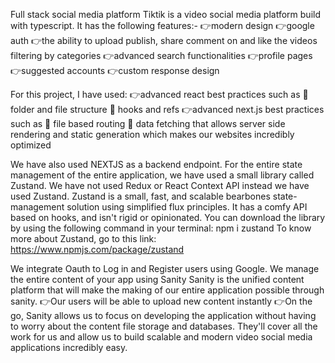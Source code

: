 Full stack social media platform
Tiktik is a video social media platform build with typescript.
It has the following features:-
👉modern design 
👉google auth 
👉the ability to upload publish, share comment on and like the videos filtering by categories 
👉advanced search functionalities 
👉profile pages 
👉suggested accounts 
👉custom response design 

For this project, I have used: 
👉advanced react best practices such as 
	folder and file structure 
	hooks and refs
👉advanced next.js best practices such as 
	file based routing
	data fetching that allows server side rendering and static generation which makes our websites incredibly optimized

We have also used NEXTJS as a backend endpoint.
For the entire state management of the entire application, we have used a small library called Zustand. We have not used Redux or React Context API instead we have used Zustand.
Zustand is a small, fast, and scalable bearbones state-management solution using simplified flux principles. It has a comfy API based on hooks, and isn't rigid or opinionated.
You can download the library by using the following command in your terminal:
npm i zustand
To know more about Zustand, go to this link:
https://www.npmjs.com/package/zustand




We integrate Oauth to Log in and Register users using Google.
We manage the entire content of your app using Sanity
Sanity is the unified content platform that will make the making of our entire application possible through sanity. 
👉Our users will be able to upload new content instantly 
👉On the go, Sanity allows us to focus on developing the application without having to worry about the content file storage and databases. They'll cover all the work for us and allow us to build scalable and modern video social media applications incredibly easy.
